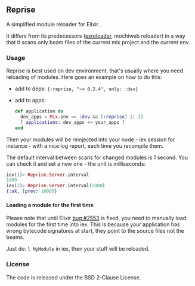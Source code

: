 ## Reprise

A simplified module reloader for Elixir.

It differs from its predecessors ([exreloader][1], mochiweb reloader)
in a way that it scans only beam files of the current mix project
and the current env.

[1]: http://github.com/yrashk/exreloader

### Usage

Reprise is best used on dev environment, that's usually where
you need reloading of modules. Here goes an example on how
to do this:

- add to deps: 
  `{:reprise, "~> 0.2.4", only: :dev}`

- add to apps:
    ```Elixir
    def application do
      dev_apps = Mix.env == :dev && [:reprise] || []
      [ applications: dev_apps ++ your_apps ]
    end
    ```

Then your modules will be reinjected into your node - iex session
for instance - with a nice log report, each time you recompile them.

The default interval between scans for changed modules is 1 second.
You can check it and set a new one - the unit is milliseconds:
```Elixir
iex(1)> Reprise.Server.interval
1000
iex(2)> Reprise.Server.interval(2000)
{:ok, [prev: 1000]}
```

#### Loading a module for the first time

Please note that until Elixir [bug #2553](https://github.com/elixir-lang/elixir/issues/2533)
is fixed, you need to manually load modules for the first time into iex.
This is because your application has wrong bytecode signatures at start,
they point to the source files not the beams.

Just do: `l MyModule` in iex, then your stuff will be reloaded.

### License

The code is released under the BSD 2-Clause License.


